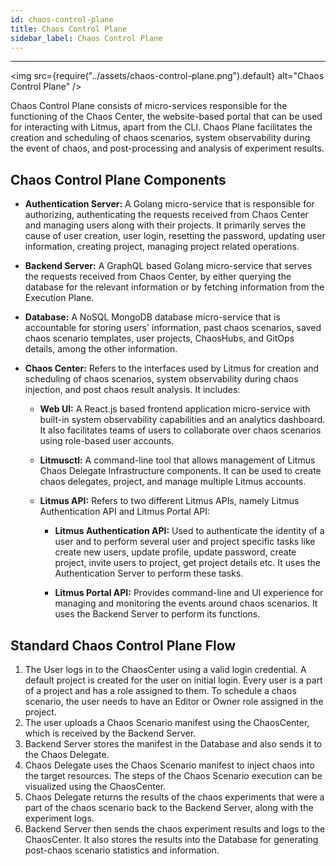 ```yaml
---
id: chaos-control-plane
title: Chaos Control Plane
sidebar_label: Chaos Control Plane
---
```


---

<img src={require("../assets/chaos-control-plane.png").default} alt="Chaos Control Plane" />

Chaos Control Plane consists of micro-services responsible for the functioning of the Chaos Center, the website-based portal that can be used for interacting with Litmus, apart from the CLI. Chaos Plane facilitates the creation and scheduling of chaos scenarios, system observability during the event of chaos, and post-processing and analysis of experiment results.

## Chaos Control Plane Components

- **Authentication Server:** A Golang micro-service that is responsible for authorizing, authenticating the requests received from Chaos Center and managing users along with their projects. It primarily serves the cause of user creation, user login, resetting the password, updating user information, creating project, managing project related operations.

- **Backend Server:** A GraphQL based Golang micro-service that serves the requests received from Chaos Center, by either querying the database for the relevant information or by fetching information from the Execution Plane.

- **Database:** A NoSQL MongoDB database micro-service that is accountable for storing users' information, past chaos scenarios, saved chaos scenario templates, user projects, ChaosHubs, and GitOps details, among the other information.

- **Chaos Center:** Refers to the interfaces used by Litmus for creation and scheduling of chaos scenarios, system observability during chaos injection, and post chaos result analysis. It includes:

  - **Web UI:** A React.js based frontend application micro-service with built-in system observability capabilities and an analytics dashboard. It also facilitates teams of users to collaborate over chaos scenarios using role-based user accounts.

  - **Litmusctl:** A command-line tool that allows management of Litmus Chaos Delegate Infrastructure components. It can be used to create chaos delegates, project, and manage multiple Litmus accounts.

  - **Litmus API:** Refers to two different Litmus APIs, namely Litmus Authentication API and Litmus Portal API:

    - **Litmus Authentication API:** Used to authenticate the identity of a user and to perform several user and project specific tasks like create new users, update profile, update password, create project, invite users to project, get project details etc. It uses the Authentication Server to perform these tasks.

    - **Litmus Portal API:** Provides command-line and UI experience for managing and monitoring the events around chaos scenarios. It uses the Backend Server to perform its functions.

## Standard Chaos Control Plane Flow

1. The User logs in to the ChaosCenter using a valid login credential. A default project is created for the user on initial login. Every user is a part of a project and has a role assigned to them. To schedule a chaos scenario, the user needs to have an Editor or Owner role assigned in the project.
2. The user uploads a Chaos Scenario manifest using the ChaosCenter, which is received by the Backend Server.
3. Backend Server stores the manifest in the Database and also sends it to the Chaos Delegate.
4. Chaos Delegate uses the Chaos Scenario manifest to inject chaos into the target resources. The steps of the Chaos Scenario execution can be visualized using the ChaosCenter.
5. Chaos Delegate returns the results of the chaos experiments that were a part of the chaos scenario back to the Backend Server, along with the experiment logs.
6. Backend Server then sends the chaos experiment results and logs to the ChaosCenter. It also stores the results into the Database for generating post-chaos scenario statistics and information.
